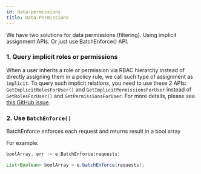 ```yaml
---
id: data-permissions
title: Data Permissions
---
```


We have two solutions for data permissions (filtering). Using implicit assignment APIs. Or just use BatchEnforce() API.

### 1. Query implicit roles or permissions

When a user inherits a role or permission via RBAC hierarchy instead of directly assigning them in a policy rule, we call such type of assignment as ``implicit``.
To query such implicit relations, you need to use these 2 APIs: ``GetImplicitRolesForUser()`` and ``GetImplicitPermissionsForUser`` instead of ``GetRolesForUser()`` and ``GetPermissionsForUser``. For more details, please see [this GitHub issue](https://github.com/casbin/casbin/issues/137).

### 2. Use `BatchEnforce()`

BatchEnforce enforces each request and returns result in a bool array

For example:

<!--DOCUSAURUS_CODE_TABS-->

<!--Go-->
```go
boolArray, err := e.BatchEnforce(requests)
```

<!--Java-->
```java
List<Boolean> boolArray = e.batchEnforce(requests);
```

<!--END_DOCUSAURUS_CODE_TABS-->
